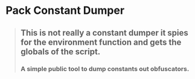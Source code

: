 # Pack Constant Dumper
> ## This is not really a constant dumper it spies for the environment function and gets the globals of the script.
> ### A simple public tool to dump constants out obfuscators.
